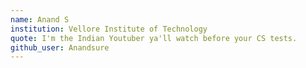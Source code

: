 ```yaml
---
name: Anand S
institution: Vellore Institute of Technology
quote: I'm the Indian Youtuber ya'll watch before your CS tests.
github_user: Anandsure
---
```


